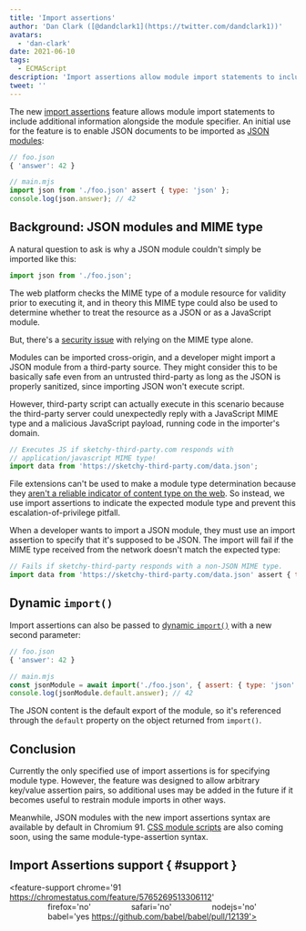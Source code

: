 ```yaml
---
title: 'Import assertions'
author: 'Dan Clark ([@dandclark1](https://twitter.com/dandclark1))'
avatars:
  - 'dan-clark'
date: 2021-06-10
tags:
  - ECMAScript
description: 'Import assertions allow module import statements to include additional information alongside the module specifier'
tweet: ''
---
```


The new [import assertions](https://github.com/tc39/proposal-import-assertions) feature allows module import statements to include additional information alongside the module specifier. An initial use for the feature is to enable JSON documents to be imported as [JSON modules](https://github.com/tc39/proposal-json-modules):

```javascript
// foo.json
{ 'answer': 42 }

// main.mjs
import json from './foo.json' assert { type: 'json' };
console.log(json.answer); // 42
```

## Background: JSON modules and MIME type

A natural question to ask is why a JSON module couldn't simply be imported like this:

```javascript
import json from './foo.json';
```

The web platform checks the MIME type of a module resource for validity prior to executing it, and in theory this MIME type could also be used to determine whether to treat the resource as a JSON or as a JavaScript module.

But, there's a [security issue](https://github.com/w3c/webcomponents/issues/839) with relying on the MIME type alone.

Modules can be imported cross-origin, and a developer might import a JSON module from a third-party source. They might consider this to be basically safe even from an untrusted third-party as long as the JSON is properly sanitized, since importing JSON won't execute script.

However, third-party script can actually execute in this scenario because the third-party server could unexpectedly reply with a JavaScript MIME type and a malicious JavaScript payload, running code in the importer's domain.

```javascript
// Executes JS if sketchy-third-party.com responds with
// application/javascript MIME type!
import data from 'https://sketchy-third-party.com/data.json';
```

File extensions can't be used to make a module type determination because they [aren't a reliable indicator of content type on the web](https://github.com/tc39/proposal-import-assertions/blob/master/content-type-vs-file-extension.md). So instead, we use import assertions to indicate the expected module type and prevent this escalation-of-privilege pitfall.

When a developer wants to import a JSON module, they must use an import assertion to specify that it's supposed to be JSON. The import will fail if the MIME type received from the network doesn't match the expected type:

```javascript
// Fails if sketchy-third-party responds with a non-JSON MIME type.
import data from 'https://sketchy-third-party.com/data.json' assert { type: 'json' };
```

## Dynamic `import()`

Import assertions can also be passed to [dynamic `import()`](https://v8.dev/features/dynamic-import#dynamic) with a new second parameter:

```javascript
// foo.json
{ 'answer': 42 }

// main.mjs
const jsonModule = await import('./foo.json', { assert: { type: 'json' } });
console.log(jsonModule.default.answer); // 42
```

The JSON content is the default export of the module, so it's referenced through the `default` property on the object returned from `import()`.

## Conclusion

Currently the only specified use of import assertions is for specifying module type. However, the feature was designed to allow arbitrary key/value assertion pairs, so additional uses may be added in the future if it becomes useful to restrain module imports in other ways.

Meanwhile, JSON modules with the new import assertions syntax are available by default in Chromium 91. [CSS module scripts](https://chromestatus.com/feature/5948572598009856) are also coming soon, using the same module-type-assertion syntax.

## Import Assertions support { #support }

<feature-support chrome='91 https://chromestatus.com/feature/5765269513306112'
                 firefox='no'
                 safari='no'
                 nodejs='no'
                 babel='yes https://github.com/babel/babel/pull/12139'></feature-support>
